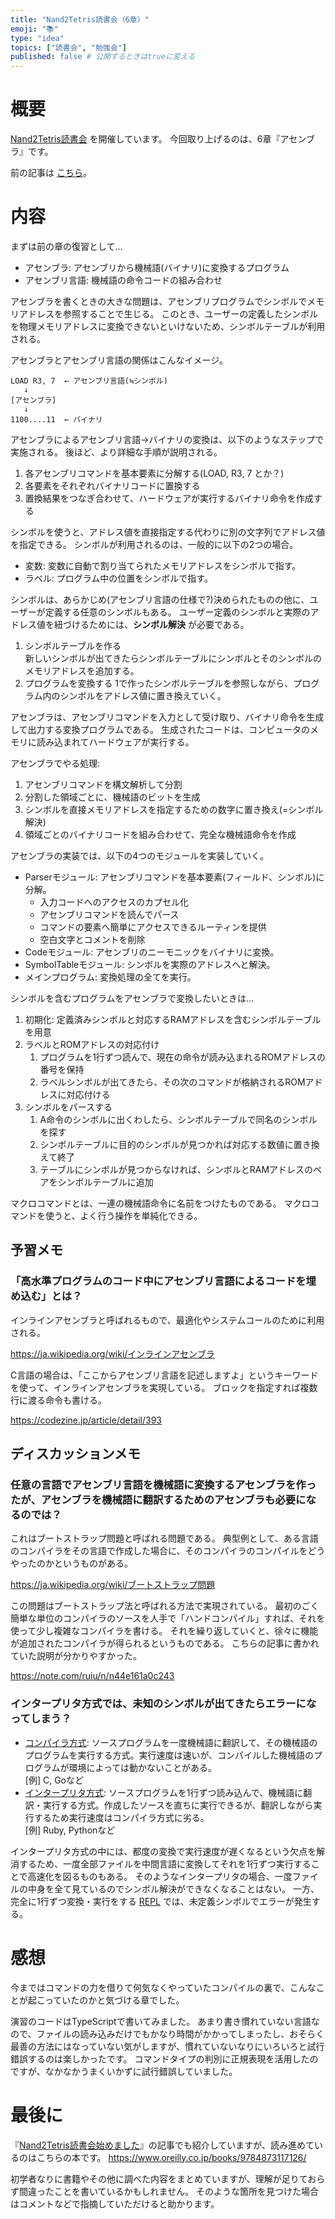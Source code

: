 ```yaml
---
title: "Nand2Tetris読書会（6章）"
emoji: "📚"
type: "idea"
topics: ["読書会", "勉強会"]
published: false # 公開するときはtrueに変える
---
```


# 概要

[Nand2Tetris読書会](https://zenn.dev/tomom1_s/articles/nand2tetris-00) を開催しています。
今回取り上げるのは、6章『アセンブラ』です。

前の記事は [こちら](https://zenn.dev/tomom1_s/articles/nand2tetris-05)。

# 内容

まずは前の章の復習として…

- アセンブラ: アセンブリから機械語(バイナリ)に変換するプログラム
- アセンブリ言語: 機械語の命令コードの組み合わせ

アセンブラを書くときの大きな問題は、アセンブリプログラムでシンボルでメモリアドレスを参照することで生じる。
このとき、ユーザーの定義したシンボルを物理メモリアドレスに変換できないといけないため、シンボルテーブルが利用される。

アセンブラとアセンブリ言語の関係はこんなイメージ。
```
LOAD R3, 7  ← アセンブリ言語(≒シンボル)
   ↓
[アセンブラ]
   ↓
1100....11  ← バイナリ
```

アセンブラによるアセンブリ言語→バイナリの変換は、以下のようなステップで実施される。
後ほど、より詳細な手順が説明される。
1. 各アセンブリコマンドを基本要素に分解する(LOAD, R3, 7 とか？)
1. 各要素をそれぞれバイナリコードに置換する
1. 置換結果をつなぎ合わせて、ハードウェアが実行するバイナリ命令を作成する

シンボルを使うと、アドレス値を直接指定する代わりに別の文字列でアドレス値を指定できる。
シンボルが利用されるのは、一般的に以下の2つの場合。
- 変数: 変数に自動で割り当てられたメモリアドレスをシンボルで指す。
- ラベル: プログラム中の位置をシンボルで指す。

シンボルは、あらかじめ(アセンブリ言語の仕様で?)決められたものの他に、ユーザーが定義する任意のシンボルもある。
ユーザー定義のシンボルと実際のアドレス値を紐づけるためには、**シンボル解決** が必要である。
1. シンボルテーブルを作る  
   新しいシンボルが出てきたらシンボルテーブルにシンボルとそのシンボルのメモリアドレスを追加する。
1. プログラムを変換する
   1で作ったシンボルテーブルを参照しながら、プログラム内のシンボルをアドレス値に置き換えていく。

アセンブラは、アセンブリコマンドを入力として受け取り、バイナリ命令を生成して出力する変換プログラムである。
生成されたコードは、コンピュータのメモリに読み込まれてハードウェアが実行する。

アセンブラでやる処理: 
1. アセンブリコマンドを構文解析して分割
1. 分割した領域ごとに、機械語のビットを生成
1. シンボルを直接メモリアドレスを指定するための数字に置き換え(=シンボル解決)
1. 領域ごとのバイナリコードを組み合わせて、完全な機械語命令を作成

アセンブラの実装では、以下の4つのモジュールを実装していく。
- Parserモジュール: アセンブリコマンドを基本要素(フィールド、シンボル)に分解。
  - 入力コードへのアクセスのカプセル化
  - アセンブリコマンドを読んでパース
  - コマンドの要素へ簡単にアクセスできるルーティンを提供
  - 空白文字とコメントを削除
- Codeモジュール: アセンブリのニーモニックをバイナリに変換。
- SymbolTableモジュール: シンボルを実際のアドレスへと解決。
- メインプログラム: 変換処理の全てを実行。

シンボルを含むプログラムをアセンブラで変換したいときは…

1. 初期化: 定義済みシンボルと対応するRAMアドレスを含むシンボルテーブルを用意
1. ラベルとROMアドレスの対応付け
   1. プログラムを1行ずつ読んで、現在の命令が読み込まれるROMアドレスの番号を保持
   1. ラベルシンボルが出てきたら、その次のコマンドが格納されるROMアドレスに対応付ける
1. シンボルをパースする
   1. A命令のシンボルに出くわしたら、シンボルテーブルで同名のシンボルを探す
   1. シンボルテーブルに目的のシンボルが見つかれば対応する数値に置き換えて終了
   1. テーブルにシンボルが見つからなければ、シンボルとRAMアドレスのペアをシンボルテーブルに追加

マクロコマンドとは、一連の機械語命令に名前をつけたものである。
マクロコマンドを使うと、よく行う操作を単純化できる。

## 予習メモ

### 「高水準プログラムのコード中にアセンブリ言語によるコードを埋め込む」とは？

インラインアセンブラと呼ばれるもので、最適化やシステムコールのために利用される。

https://ja.wikipedia.org/wiki/インラインアセンブラ

C言語の場合は、「ここからアセンブリ言語を記述しますよ」というキーワードを使って、インラインアセンブラを実現している。
ブロックを指定すれば複数行に渡る命令も書ける。

https://codezine.jp/article/detail/393

## ディスカッションメモ

### 任意の言語でアセンブリ言語を機械語に変換するアセンブラを作ったが、アセンブラを機械語に翻訳するためのアセンブラも必要になるのでは？

これはブートストラップ問題と呼ばれる問題である。
典型例として、ある言語のコンパイラをその言語で作成した場合に、そのコンパイラのコンパイルをどうやったのかというものがある。

https://ja.wikipedia.org/wiki/ブートストラップ問題

この問題はブートストラップ法と呼ばれる方法で実現されている。
最初のごく簡単な単位のコンパイラのソースを人手で「ハンドコンパイル」すれば、それを使って少し複雑なコンパイラを書ける。
それを繰り返していくと、徐々に機能が追加されたコンパイラが得られるというものである。
こちらの記事に書かれていた説明が分かりやすかった。

https://note.com/ruiu/n/n44e161a0c243

### インタープリタ方式では、未知のシンボルが出てきたらエラーになってしまう？

- [コンパイラ方式](https://ja.wikipedia.org/wiki/コンパイラ): ソースプログラムを一度機械語に翻訳して、その機械語のプログラムを実行する方式。実行速度は速いが、コンパイルした機械語のプログラムが環境によっては動かないことがある。  
  [例] C, Goなど
- [インタープリタ方式](https://ja.wikipedia.org/wiki/インタプリタ): ソースプログラムを1行ずつ読み込んで、機械語に翻訳・実行する方式。作成したソースを直ちに実行できるが、翻訳しながら実行するため実行速度はコンパイラ方式に劣る。  
  [例] Ruby, Pythonなど

インタープリタ方式の中には、都度の変換で実行速度が遅くなるという欠点を解消するため、一度全部ファイルを中間言語に変換してそれを1行ずつ実行することで高速化を図るものもある。
そのようなインタープリタの場合、一度ファイルの中身を全て見ているのでシンボル解決ができなくなることはない。
一方、完全に1行ずつ変換・実行をする [REPL](https://ja.wikipedia.org/wiki/REPL) では、未定義シンボルでエラーが発生する。

# 感想

今まではコマンドの力を借りて何気なくやっていたコンパイルの裏で、こんなことが起こっていたのかと気づける章でした。

演習のコードはTypeScriptで書いてみました。
あまり書き慣れていない言語なので、ファイルの読み込みだけでもかなり時間がかかってしまったし、おそらく最善の方法にはなっていない気がしますが、慣れていないなりにいろいろと試行錯誤するのは楽しかったです。
コマンドタイプの判別に正規表現を活用したのですが、なかなかうまくいかずに試行錯誤していました。

# 最後に

『[Nand2Tetris読書会始めました](https://zenn.dev/tomom1_s/articles/nand2tetris-00)』の記事でも紹介していますが、読み進めているのはこちらの本です。
https://www.oreilly.co.jp/books/9784873117126/

初学者なりに書籍やその他に調べた内容をまとめていますが、理解が足りておらず間違ったことを書いているかもしれません。
そのような箇所を見つけた場合はコメントなどで指摘していただけると助かります。

[comment]: <> (次の記事は [こちら]&#40;https://zenn.dev/tomom1_s/articles/nand2tetris-07&#41;。)
